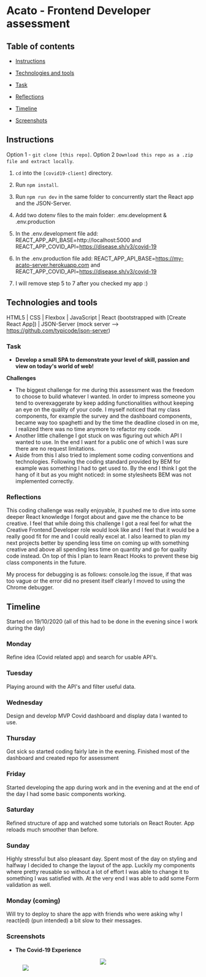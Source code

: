 # Acato - Frontend Developer assessment

## Table of contents  




-  [Instructions ](#instructions )

-  [Technologies and tools](#technologies-and-tools)

-  [Task](#task)

-  [Reflections](#reflections)

-  [Timeline](#timeline)

-  [Screenshots](#screenshots)

## Instructions
Option 1 - `git clone [this repo]`.
Option 2 `Download this repo as a .zip file and extract locally`.

1. `cd` into the  `[covid19-client]` directory.

2. Run `npm install`.

3. Run `npm run dev` in the same folder to concurrently start the React app and the JSON-Server.

4. Add two dotenv files to the main folder: .env.development & .env.production 

5. In the .env.development file add: REACT_APP_API_BASE=http://localhost:5000 and REACT_APP_COVID_API=https://disease.sh/v3/covid-19

6. In the .env.production file add: REACT_APP_API_BASE=https://my-acato-server.herokuapp.com and REACT_APP_COVID_API=https://disease.sh/v3/covid-19

7. I will remove step 5 to 7 after you checked my app :)


## Technologies and tools 

HTML5 | CSS | Flexbox | JavaScript  | React (bootstrapped with [Create React App]) | JSON-Server (mock server --> https://github.com/typicode/json-server)


### Task 
- **Develop a small SPA to demonstrate your level of skill, passion and view on today's world of web!**

**Challenges**
- The biggest challenge for me during this assessment was the freedom to choose to build whatever I wanted. In order to impress someone you tend to overexaggerate by keep adding functionalities without keeping an eye on the quality of your code. I myself noticed that my class components, for example the survey and the dashboard components, became way too spaghetti and by the time the deadline closed in on me, I realized there was no time anymore to refactor my code. 
- Another little challenge I got stuck on was figuring out which API I wanted to use. In the end I want for a public one of which I was sure there are no request limitations. 
- Aside from this I also tried to implement some coding conventions and technologies. Following the coding standard provided by BEM for example was something I had to get used to. By the end I think I got the hang of it but as you might noticed: in some stylesheets BEM was not implemented correctly.


### Reflections
This coding challenge was really enjoyable, it pushed me to dive into some deeper React knowledge I forgot about and gave me the chance to be creative. I feel that while doing this challenge I got a real feel for what the Creative Frontend Developer role would look like and I feel that it would be a really good fit for me and I could really excel at. I also learned to plan my next projects better by spending less time on coming up with something creative and above all spending less time on quantity and go for quality code instead. On top of this I plan to learn React Hooks to prevent these big class components in the future. 

My process for debugging is as  follows: console.log the issue, if that was too vague or the error did no present itself clearly I moved to using the Chrome debugger.

## Timeline
Started on 19/10/2020 (all of this had to be done in the evening since I work during the day)

### Monday
Refine idea (Covid related app) and search for usable API's. 

### Tuesday
Playing around with the API's and filter useful data.

### Wednesday
Design and develop MVP Covid dashboard and display data I wanted to use.

### Thursday
Got sick so started coding fairly late in the evening. Finished most of the dashboard and created repo for assessment

### Friday
Started developing the app during work and in the evening and at the end of the day I had some basic components working.

### Saturday
Refined structure of app and watched some tutorials on React Router. App reloads much smoother than before. 

### Sunday
Highly stressful but also pleasant day. Spent most of the day on styling and halfway I decided to change the layout of the app. Luckily my components where pretty reusable so without a lot of effort I was able to change it to something I was satisfied with. At the very end I was able to add some Form validation as well.

### Monday (coming)
Will try to deploy to share the app with friends who were asking why I react(ed) (pun intended) a bit slow to their messages.

### Screenshots
- **The Covid-19 Experience**
<div style="display: flex; justify-content: center">
<img src="https://res.cloudinary.com/dgz86qdxk/image/upload/v1603662508/TheCovid19Experience1_nbwbhl.png" />
</div>

<div style="display: flex; justify-content: center; width: 100px">
<img src="https://res.cloudinary.com/dgz86qdxk/image/upload/v1603662519/TheCovid19Experience_dbnp6z.png" />
</div>
